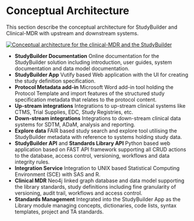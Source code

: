 # Conceptual Architecture

This section describe the conceptual architecture for StudyBuilder and Clinical-MDR with upstream and downstream systems.

[![Conceptual architecture for the clinical-MDR and the StudyBuilder](~@source/images/documentation/conceptual-architecture.png)](../../images/documentation/conceptual-architecture.png)


 - **StudyBuilder Documentation** Online documentation for the StudyBuilder solution including introduction, user guides, system documentation and data model documentation.
 - **StudyBuilder App** Vutify based Web application with the UI for creating the study definition specification.
 - **Protocol Metadata add-in** Microsoft Word add-in tool holding the Protocol Template and import features of the structured study specification metadata that relates to the protocol content.
 - **Up-stream integrations** Integrations to up-stream clinical systems like CTMS, Trial Supplies, EDC, Study Registries, etc.
 - **Down-stream integrations** Integrations to down-stream clinical data systems for SDTM, ADaM, analysis and reporting.
 - **Explore data** FAIR based study search and explore tool utilising the StudyBuilder metadata with reference to systems holding study data.
 - **StudyBuilder API** and **Standards Library API** Python based web application based on FAST API framework supporting all CRUD actions to the database, access control, versioning, workflows and data integrity rules.
 - **Integration Service** Integration to UNIX based Statistical Computing Environment (SCE) with SAS and R.
 - **Clinical MDR** Neo4j linked graph database and data model supporting the library standards, study definitions including fine granularity of versioning, audit trail, workflows and access control.
 - **Standards Management** Integrated into the StudyBuilder App as the Library module managing concepts, dictionaries, code lists, syntax templates, project and TA standards.

